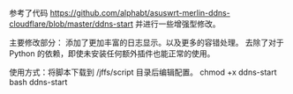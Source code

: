 参考了代码 <https://github.com/alphabt/asuswrt-merlin-ddns-cloudflare/blob/master/ddns-start> 并进行一些增强型修改。

主要修改部分：
添加了更加丰富的日志显示。以及更多的容错处理。
去除了对于 Python 的依赖，即使未安装任何额外插件也能正常的使用。

使用方式：将脚本下载到 /jffs/script 目录后编辑配置。
         chmod +x ddns-start
         bash ddns-start
